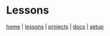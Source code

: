 # Lessons

[home](../README.md) | [lessons](README.md) | [projects](../projects/README.md) | [docs](../docs/README.md) | [setup](../setup/README.md)


